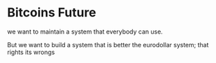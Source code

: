 # Bitcoins Future 

we want to maintain a system that everybody can use. 

But we want to build a system that is better the eurodollar system; that rights its wrongs 
